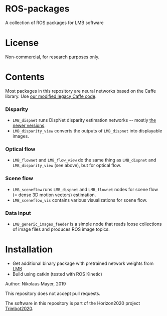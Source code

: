 # ROS-packages
A collection of ROS packages for LMB software

# License
Non-commercial, for research purposes only.

# Contents
Most packages in this repository are neural networks based on the Caffe library. Use [our modified legacy Caffe code](https://github.com/lmb-freiburg/flownet2).
### Disparity
- `LMB_dispnet` runs DispNet disparity estimation networks -- mostly [the newer versions](https://lmb.informatik.uni-freiburg.de/Publications/2018/ISKB18/).
- `LMB_disparity_view` converts the outputs of `LMB_dispnet` into displayable images.
### Optical flow
- `LMB_flownet` and `LMB_flow_view` do the same thing as `LMB_dispnet` and `LMB_disparity_view` (see above), but for optical flow.
### Scene flow
- `LMB_sceneflow` runs `LMB_dispnet` and `LMB_flownet` nodes for scene flow (= dense 3D motion vectors) estimation.
- `LMB_sceneflow_vis` contains various visualizations for scene flow.
### Data input
- `LMB_generic_images_feeder` is a simple node that reads loose collections of image files and produces ROS image topics.


# Installation
- Get additional binary package with pretrained network weights from [LMB](https://lmb.informatik.uni-freiburg.de/data/GitHub/ROS-packages/ROS-packages-data-1.tar.gz)
- Build using catkin (tested with ROS Kinetic)


Author: Nikolaus Mayer, 2019

This repository does not accept pull requests.

The software in this repository is part of the Horizon2020 project [Trimbot2020](www.trimbot2020.org).

